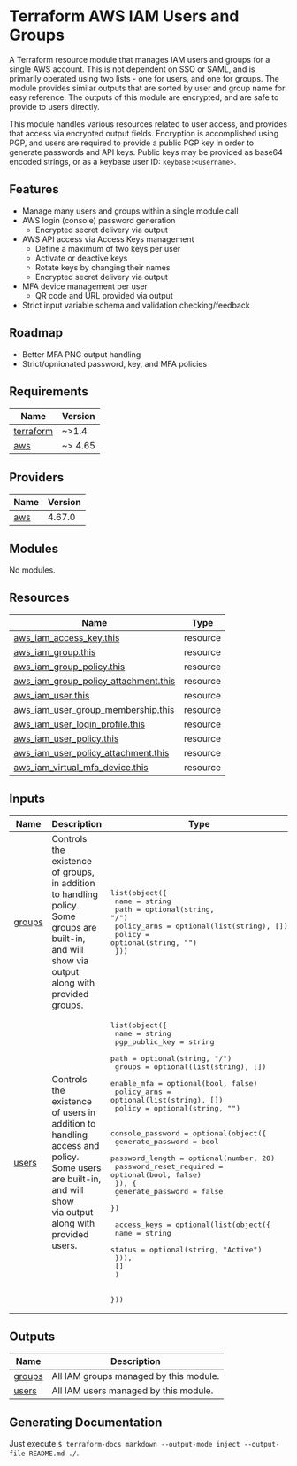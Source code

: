 # Terraform AWS IAM Users and Groups

A Terraform resource module that manages IAM users and groups for a single AWS account. This is not dependent on SSO or SAML, and is primarily operated using two lists - one for users, and one for groups. The module provides similar outputs that are sorted by user and group name for easy reference. The outputs of this module are encrypted, and are safe to provide to users directly.

This module handles various resources related to user access, and provides that access via encrypted output fields. Encryption is accomplished using PGP, and users are required to provide a public PGP key in order to generate passwords and API keys. Public keys may be provided as base64 encoded strings, or as a keybase user ID: `keybase:<username>`.

## Features

- Manage many users and groups within a single module call
- AWS login (console) password generation
  - Encrypted secret delivery via output
- AWS API access via Access Keys management
  - Define a maximum of two keys per user
  - Activate or deactive keys
  - Rotate keys by changing their names
  - Encrypted secret delivery via output
- MFA device management per user
  - QR code and URL provided via output
- Strict input variable schema and validation checking/feedback

## Roadmap

- Better MFA PNG output handling
- Strict/opnionated password, key, and MFA policies

<!-- BEGIN_TF_DOCS -->
## Requirements

| Name | Version |
|------|---------|
| <a name="requirement_terraform"></a> [terraform](#requirement\_terraform) | ~>1.4 |
| <a name="requirement_aws"></a> [aws](#requirement\_aws) | ~> 4.65 |

## Providers

| Name | Version |
|------|---------|
| <a name="provider_aws"></a> [aws](#provider\_aws) | 4.67.0 |

## Modules

No modules.

## Resources

| Name | Type |
|------|------|
| [aws_iam_access_key.this](https://registry.terraform.io/providers/hashicorp/aws/latest/docs/resources/iam_access_key) | resource |
| [aws_iam_group.this](https://registry.terraform.io/providers/hashicorp/aws/latest/docs/resources/iam_group) | resource |
| [aws_iam_group_policy.this](https://registry.terraform.io/providers/hashicorp/aws/latest/docs/resources/iam_group_policy) | resource |
| [aws_iam_group_policy_attachment.this](https://registry.terraform.io/providers/hashicorp/aws/latest/docs/resources/iam_group_policy_attachment) | resource |
| [aws_iam_user.this](https://registry.terraform.io/providers/hashicorp/aws/latest/docs/resources/iam_user) | resource |
| [aws_iam_user_group_membership.this](https://registry.terraform.io/providers/hashicorp/aws/latest/docs/resources/iam_user_group_membership) | resource |
| [aws_iam_user_login_profile.this](https://registry.terraform.io/providers/hashicorp/aws/latest/docs/resources/iam_user_login_profile) | resource |
| [aws_iam_user_policy.this](https://registry.terraform.io/providers/hashicorp/aws/latest/docs/resources/iam_user_policy) | resource |
| [aws_iam_user_policy_attachment.this](https://registry.terraform.io/providers/hashicorp/aws/latest/docs/resources/iam_user_policy_attachment) | resource |
| [aws_iam_virtual_mfa_device.this](https://registry.terraform.io/providers/hashicorp/aws/latest/docs/resources/iam_virtual_mfa_device) | resource |

## Inputs

| Name | Description | Type | Default | Required |
|------|-------------|------|---------|:--------:|
| <a name="input_groups"></a> [groups](#input\_groups) | Controls the existence of groups, in addition to handling policy. Some groups are built-in, and will show via output<br>    along with provided groups. | <pre>list(object({<br>    name        = string<br>    path        = optional(string, "/")<br>    policy_arns = optional(list(string), [])<br>    policy      = optional(string, "")<br>  }))</pre> | `[]` | no |
| <a name="input_users"></a> [users](#input\_users) | Controls the existence of users in addition to handling access and policy. Some users are built-in, and will show<br>    via output along with provided users. | <pre>list(object({<br>    name           = string<br>    pgp_public_key = string<br>    path           = optional(string, "/")<br>    groups         = optional(list(string), [])<br>    enable_mfa     = optional(bool, false)<br>    policy_arns    = optional(list(string), [])<br>    policy         = optional(string, "")<br><br>    console_password = optional(object({<br>      generate_password       = bool<br>      password_length         = optional(number, 20)<br>      password_reset_required = optional(bool, false)<br>      }), {<br>      generate_password = false<br>    })<br><br>    access_keys = optional(list(object({<br>      name   = string<br>      status = optional(string, "Active")<br>    })),<br>      []<br>    )<br><br>  }))</pre> | `[]` | no |

## Outputs

| Name | Description |
|------|-------------|
| <a name="output_groups"></a> [groups](#output\_groups) | All IAM groups managed by this module. |
| <a name="output_users"></a> [users](#output\_users) | All IAM users managed by this module. |
<!-- END_TF_DOCS -->

## Generating Documentation

Just execute `$ terraform-docs markdown --output-mode inject --output-file README.md ./`.
